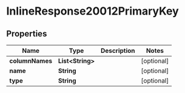 # InlineResponse20012PrimaryKey

## Properties
Name | Type | Description | Notes
------------ | ------------- | ------------- | -------------
**columnNames** | **List&lt;String&gt;** |  |  [optional]
**name** | **String** |  |  [optional]
**type** | **String** |  |  [optional]
